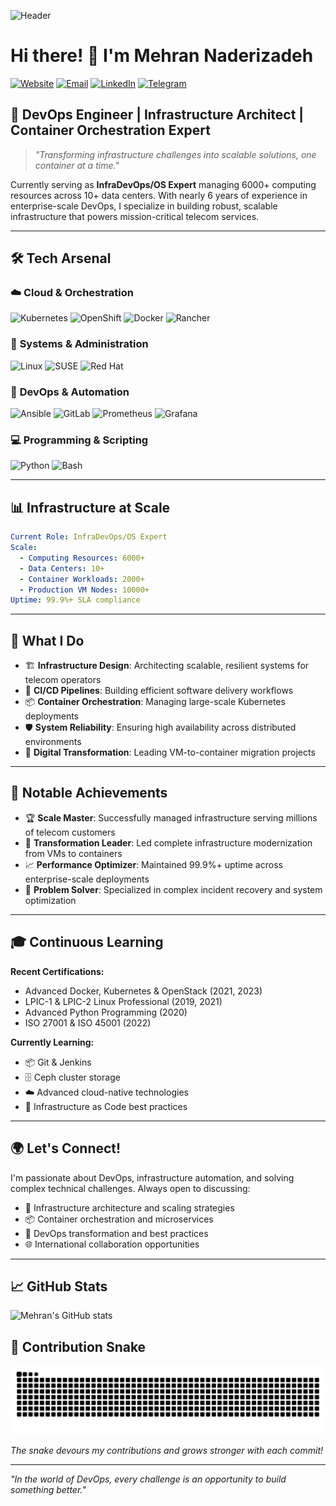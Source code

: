 ![Header](https://raw.githubusercontent.com/m3hr4nn/m3hr4nn/main/header-image.png)

# Hi there! 👋 I'm Mehran Naderizadeh

[![Website](https://img.shields.io/badge/Website-m3hr4n.com-blue?style=flat-square&logo=google-chrome)](https://m3hr4n.com)
[![Email](https://img.shields.io/badge/Email-mehran.n1995@gmail.com-red?style=flat-square&logo=gmail)](mailto:mehran.n1995@gmail.com)
[![LinkedIn](https://img.shields.io/badge/LinkedIn-Mehran%20Naderizadeh-0077B5?style=flat-square&logo=linkedin)](https://linkedin.com/in/m3hr4nn)
[![Telegram](https://img.shields.io/badge/Telegram-@m3hr4nn-2CA5E0?style=flat-square&logo=telegram)](https://t.me/m3hr4nn)

## 🚀 DevOps Engineer | Infrastructure Architect | Container Orchestration Expert

> *"Transforming infrastructure challenges into scalable solutions, one container at a time."*

Currently serving as **InfraDevOps/OS Expert**  managing 6000+ computing resources across 10+ data centers. With nearly 6 years of experience in enterprise-scale DevOps, I specialize in building robust, scalable infrastructure that powers mission-critical telecom services.

---

## 🛠️ Tech Arsenal

### ☁️ **Cloud & Orchestration**
![Kubernetes](https://img.shields.io/badge/Kubernetes-326CE5?style=for-the-badge&logo=kubernetes&logoColor=white)
![OpenShift](https://img.shields.io/badge/OpenShift-EE0000?style=for-the-badge&logo=red-hat-open-shift&logoColor=white)
![Docker](https://img.shields.io/badge/Docker-2496ED?style=for-the-badge&logo=docker&logoColor=white)
![Rancher](https://img.shields.io/badge/Rancher-0075A8?style=for-the-badge&logo=rancher&logoColor=white)

### 🐧 **Systems & Administration**
![Linux](https://img.shields.io/badge/Linux-FCC624?style=for-the-badge&logo=linux&logoColor=black)
![SUSE](https://img.shields.io/badge/SUSE-0C322C?style=for-the-badge&logo=suse&logoColor=white)
![Red Hat](https://img.shields.io/badge/Red%20Hat-EE0000?style=for-the-badge&logo=redhat&logoColor=white)

### 🔧 **DevOps & Automation**
![Ansible](https://img.shields.io/badge/Ansible-EE0000?style=for-the-badge&logo=ansible&logoColor=white)
![GitLab](https://img.shields.io/badge/GitLab-FC6D26?style=for-the-badge&logo=gitlab&logoColor=white)
![Prometheus](https://img.shields.io/badge/Prometheus-E6522C?style=for-the-badge&logo=prometheus&logoColor=white)
![Grafana](https://img.shields.io/badge/Grafana-F46800?style=for-the-badge&logo=grafana&logoColor=white)

### 💻 **Programming & Scripting**
![Python](https://img.shields.io/badge/Python-3776AB?style=for-the-badge&logo=python&logoColor=white)
![Bash](https://img.shields.io/badge/Bash-4EAA25?style=for-the-badge&logo=gnu-bash&logoColor=white)

---

## 📊 Infrastructure at Scale

```yaml
Current Role: InfraDevOps/OS Expert
Scale:
  - Computing Resources: 6000+
  - Data Centers: 10+
  - Container Workloads: 2000+
  - Production VM Nodes: 10000+
Uptime: 99.9%+ SLA compliance
```

---

## 🎯 What I Do

- 🏗️ **Infrastructure Design**: Architecting scalable, resilient systems for telecom operators
- 🔄 **CI/CD Pipelines**: Building efficient software delivery workflows
- 📦 **Container Orchestration**: Managing large-scale Kubernetes deployments
- 🛡️ **System Reliability**: Ensuring high availability across distributed environments
- 🚀 **Digital Transformation**: Leading VM-to-container migration projects

---

## 🌟 Notable Achievements

- 🏆 **Scale Master**: Successfully managed infrastructure serving millions of telecom customers
- 🚀 **Transformation Leader**: Led complete infrastructure modernization from VMs to containers
- 📈 **Performance Optimizer**: Maintained 99.9%+ uptime across enterprise-scale deployments
- 🔧 **Problem Solver**: Specialized in complex incident recovery and system optimization

---

## 🎓 Continuous Learning

**Recent Certifications:**
- Advanced Docker, Kubernetes & OpenStack (2021, 2023)
- LPIC-1 & LPIC-2 Linux Professional (2019, 2021)
- Advanced Python Programming (2020)
- ISO 27001 & ISO 45001 (2022)

**Currently Learning:**
- 📦 Git & Jenkins
- 🗄️ Ceph cluster storage
- ☁️ Advanced cloud-native technologies
- 🤖 Infrastructure as Code best practices


---

## 🌍 Let's Connect!

I'm passionate about DevOps, infrastructure automation, and solving complex technical challenges. Always open to discussing:

- 🔧 Infrastructure architecture and scaling strategies
- 📦 Container orchestration and microservices
- 🚀 DevOps transformation and best practices
- 🌐 International collaboration opportunities

---

## 📈 GitHub Stats

![Mehran's GitHub stats](https://github-readme-stats.vercel.app/api?username=m3hr4nn&show_icons=true&theme=radical)


## 🐍 Contribution Snake

![Snake animation](https://raw.githubusercontent.com/m3hr4nn/m3hr4nn/output/github-contribution-grid-snake-dark.svg#gh-dark-mode-only)

*The snake devours my contributions and grows stronger with each commit!*

---

*"In the world of DevOps, every challenge is an opportunity to build something better."*
